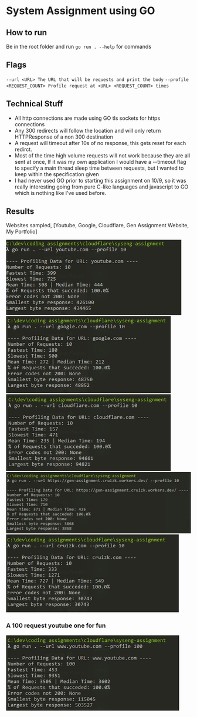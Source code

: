 # System Assignment using GO

## How to run
Be in the root folder and run `go run . --help` for commands

## Flags
`--url <URL> The URL that will be requests and print the body`
`--profile <REQUEST_COUNT> Profile request at <URL> <REQUEST_COUNT> times`

## Technical Stuff
* All http connections are made using GO tls sockets for https connections
* Any 300 redirects will follow the location and will only return HTTPResponse of a non 300 destination
* A request will timeout after 10s of no response, this gets reset for each redirct.
* Most of the time high volume requests will not work because they are all sent at once, If it was my own application I would have a --timeout flag to specify a main thread sleep time between requests, but I wanted to keep within the specification given
* I had never used GO prior to starting this assignment on 10/9, so it was really interesting going from pure C-like languages and javascript to GO which is nothing like I've used before.

## Results
Websites sampled, [Youtube, Google, Cloudflare, Gen Assignment Website, My Portfolio]

![Youtube](imgs/youtube.jpg)
![Google](imgs/google.jpg)
![Cloudflare](imgs/cloudflare.jpg)
![Gen Assignment Website](imgs/mywebsite.jpg)
![My Portfolio](imgs/portfolio.jpg)

### A 100 request youtube one for fun
![Youtube100](imgs/youtube100.jpg)
